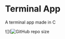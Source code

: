 # Terminal App
A terminal app made in C

![](![GitHub repo size](https://img.shields.io/github/repo-size/RTSProductions/Terminal-App?style=plastic)


